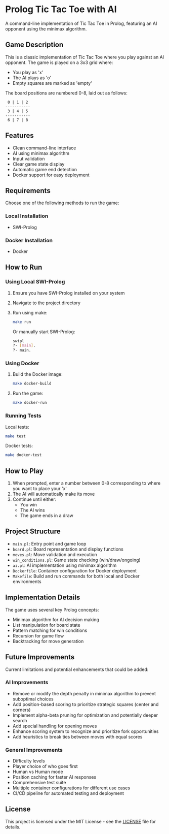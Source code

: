 # Prolog Tic Tac Toe with AI

A command-line implementation of Tic Tac Toe in Prolog, featuring an AI opponent using the minimax algorithm.

## Game Description

This is a classic implementation of Tic Tac Toe where you play against an AI opponent. The game is played on a 3x3 grid where:
- You play as 'x'
- The AI plays as 'o'
- Empty squares are marked as 'empty'

The board positions are numbered 0-8, laid out as follows:

```
 0 | 1 | 2
-----------
 3 | 4 | 5
-----------
 6 | 7 | 8
```

## Features

- Clean command-line interface
- AI using minimax algorithm
- Input validation
- Clear game state display
- Automatic game end detection
- Docker support for easy deployment

## Requirements

Choose one of the following methods to run the game:

### Local Installation
- SWI-Prolog

### Docker Installation
- Docker

## How to Run

### Using Local SWI-Prolog

1. Ensure you have SWI-Prolog installed on your system
2. Navigate to the project directory
3. Run using make:
   ```bash
   make run
   ```
   
   Or manually start SWI-Prolog:
   ```bash
   swipl
   ?- [main].
   ?- main.
   ```

### Using Docker

1. Build the Docker image:
   ```bash
   make docker-build
   ```

2. Run the game:
   ```bash
   make docker-run
   ```

### Running Tests

Local tests:
```bash
make test
```

Docker tests:
```bash
make docker-test
```

## How to Play

1. When prompted, enter a number between 0-8 corresponding to where you want to place your 'x'
2. The AI will automatically make its move
3. Continue until either:
   - You win
   - The AI wins
   - The game ends in a draw

## Project Structure

- `main.pl`: Entry point and game loop
- `board.pl`: Board representation and display functions
- `moves.pl`: Move validation and execution
- `win_conditions.pl`: Game state checking (win/draw/ongoing)
- `ai.pl`: AI implementation using minimax algorithm
- `Dockerfile`: Container configuration for Docker deployment
- `Makefile`: Build and run commands for both local and Docker environments

## Implementation Details

The game uses several key Prolog concepts:

- Minimax algorithm for AI decision making
- List manipulation for board state
- Pattern matching for win conditions
- Recursion for game flow
- Backtracking for move generation

## Future Improvements

Current limitations and potential enhancements that could be added:

### AI Improvements
- Remove or modify the depth penalty in minimax algorithm to prevent suboptimal choices
- Add position-based scoring to prioritize strategic squares (center and corners)
- Implement alpha-beta pruning for optimization and potentially deeper search
- Add special handling for opening moves
- Enhance scoring system to recognize and prioritize fork opportunities
- Add heuristics to break ties between moves with equal scores

### General Improvements
- Difficulty levels
- Player choice of who goes first
- Human vs Human mode
- Position caching for faster AI responses
- Comprehensive test suite
- Multiple container configurations for different use cases
- CI/CD pipeline for automated testing and deployment

## License

This project is licensed under the MIT License - see the [LICENSE](LICENSE) file for details.